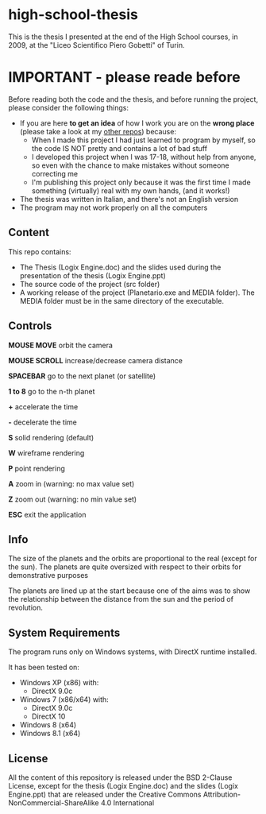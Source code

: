high-school-thesis
==================

This is the thesis I presented at the end of the High School courses, in 2009, at the "Liceo Scientifico Piero Gobetti" of Turin.

# IMPORTANT - please reade before

Before reading both the code and the thesis, and before running the project, please consider the following things:

* If you are here **to get an idea** of how I work you are on the **wrong place** (please take a look at my [other repos](github.com/Chosko/?tab=repositories)) because:
  * When I made this project I had just learned to program by myself, so the code IS NOT pretty and contains a lot of bad stuff
  * I developed this project when I was 17-18, without help from anyone, so even with the chance to make mistakes without someone correcting me
  * I'm publishing this project only because it was the first time I made something (virtually) real with my own hands, (and it works!)
* The thesis was written in Italian, and there's not an English version
* The program may not work properly on all the computers

## Content

This repo contains:

* The Thesis (Logix Engine.doc) and the slides used during the presentation of the thesis (Logix Engine.ppt)
* The source code of the project (src folder)
* A working release of the project (Planetario.exe and MEDIA folder). The MEDIA folder must be in the same directory of the executable.

## Controls

**MOUSE MOVE** orbit the camera

**MOUSE SCROLL** increase/decrease camera distance

**SPACEBAR** go to the next planet (or satellite)

**1 to 8** go to the n-th planet

**+** accelerate the time

**-** decelerate the time

**S** solid rendering (default)

**W** wireframe rendering

**P** point rendering

**A** zoom in (warning: no max value set)

**Z** zoom out (warning: no min value set)

**ESC** exit the application

## Info

The size of the planets and the orbits are proportional to the real (except for the sun). The planets are quite oversized with respect to their orbits for demonstrative purposes 

The planets are lined up at the start because one of the aims was to show the relationship between the distance from the sun and the period of revolution.

## System Requirements

The program runs only on Windows systems, with DirectX runtime installed.

It has been tested on:

* Windows XP (x86) with:
  * DirectX 9.0c
* Windows 7 (x86/x64) with:
  * DirectX 9.0c
  * DirectX 10
* Windows 8 (x64)
* Windows 8.1 (x64)

## License

All the content of this repository is released under the BSD 2-Clause License, except for the thesis (Logix Engine.doc) and the slides (Logix Engine.ppt) that are released under the Creative Commons Attribution-NonCommercial-ShareAlike 4.0 International
